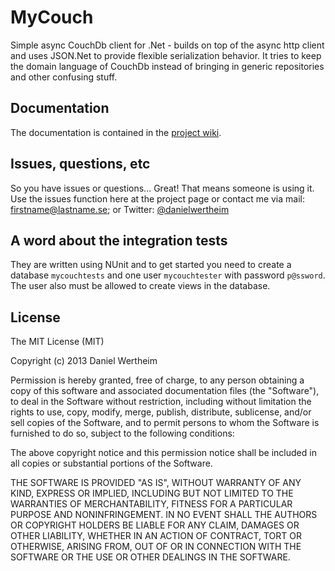 # MyCouch #
Simple async CouchDb client for .Net - builds on top of the async http client and uses JSON.Net to provide flexible serialization behavior. It tries to keep the domain language of CouchDb instead of bringing in generic repositories and other confusing stuff.

## Documentation ##
The documentation is contained in the [project wiki](https://github.com/danielwertheim/mycouch/wiki).

## Issues, questions, etc ##
So you have issues or questions... Great! That means someone is using it. Use the issues function here at the project page or contact me via mail: firstname@lastname.se; or Twitter: [@danielwertheim](https://twitter.com/danielwertheim)

## A word about the integration tests ##
They are written using NUnit and to get started you need to create a database `mycouchtests` and one user `mycouchtester` with password `p@ssword`. The user also must be allowed to create views in the database.

## License ##
The MIT License (MIT)

Copyright (c) 2013 Daniel Wertheim

Permission is hereby granted, free of charge, to any person obtaining a copy of this software and associated documentation files (the "Software"), to deal in the Software without restriction, including without limitation the rights to use, copy, modify, merge, publish, distribute, sublicense, and/or sell copies of the Software, and to permit persons to whom the Software is furnished to do so, subject to the following conditions:

The above copyright notice and this permission notice shall be included in all copies or substantial portions of the Software.

THE SOFTWARE IS PROVIDED "AS IS", WITHOUT WARRANTY OF ANY KIND, EXPRESS OR IMPLIED, INCLUDING BUT NOT LIMITED TO THE WARRANTIES OF MERCHANTABILITY, FITNESS FOR A PARTICULAR PURPOSE AND NONINFRINGEMENT. IN NO EVENT SHALL THE AUTHORS OR COPYRIGHT HOLDERS BE LIABLE FOR ANY CLAIM, DAMAGES OR OTHER LIABILITY, WHETHER IN AN ACTION OF CONTRACT, TORT OR OTHERWISE, ARISING FROM, OUT OF OR IN CONNECTION WITH THE SOFTWARE OR THE USE OR OTHER DEALINGS IN THE SOFTWARE.